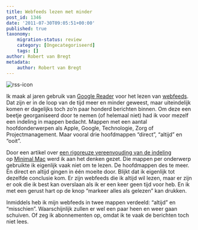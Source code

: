 ```yaml
---
title: Webfeeds lezen met minder
post_id: 1346
date: '2011-07-30T09:05:51+00:00'
published: true
taxonomy:
    migration-status: review
    category: [Ongecategoriseerd]
    tags: []
author: Robert van Bregt
metadata:
    author: Robert van Bregt
---
```

![](/wp-content/uploads/2011/07/rss-icon-150x150.png "rss-icon")

Ik maak al jaren gebruik van [Google Reader](http://google.com/reader) voor het lezen van [webfeeds](http://nl.wikipedia.org/wiki/Webfeed). Dat zijn er in de loop van de tijd meer en minder geweest, maar uiteindelijk komen er dagelijks toch zo’n paar honderd berichten binnen. Om deze een beetje georganiseerd door te nemen (of helemaal niet) had ik voor mezelf een indeling in mappen bedacht. Mappen met een aantal hoofdonderwerpen als Apple, Google, Technologie, Zorg of Projectmanagement. Maar vooral drie hoofdmappen “direct”, “altijd” en “ooit”.

Door een artikel over [een rigoreuze vereenvouding van de indeling](http://minimalmac.com/post/7382169654/important-unimportant) op [Minimal Mac](/blog/2011/07/30/minimal-mac-precies-genoeg/ "Minimal Mac: precies genoeg") werd ik aan het denken gezet. Die mappen per onderwerp gebruikte ik eigenlijk vaak niet om te lezen. De hoofdmappen des te meer. En direct en altijd gingen in één moeite door. Blijkt dat ik eigenlijk tot dezelfde conclusie kom. Er zijn webfeeds die ik altijd wil lezen, maar er zijn er ook die ik best kan overslaan als ik er een keer geen tijd voor heb. En ik met een gerust hart op de knop “markeer alles als gelezen” kan drukken.

Inmiddels heb ik mijn webfeeds in twee mappen verdeeld: “altijd” en “misschien”. Waarschijnlijk zullen er wel een paar heen en weer gaan schuiven. Of zeg ik abonnementen op, omdat ik te vaak de berichten toch niet lees.